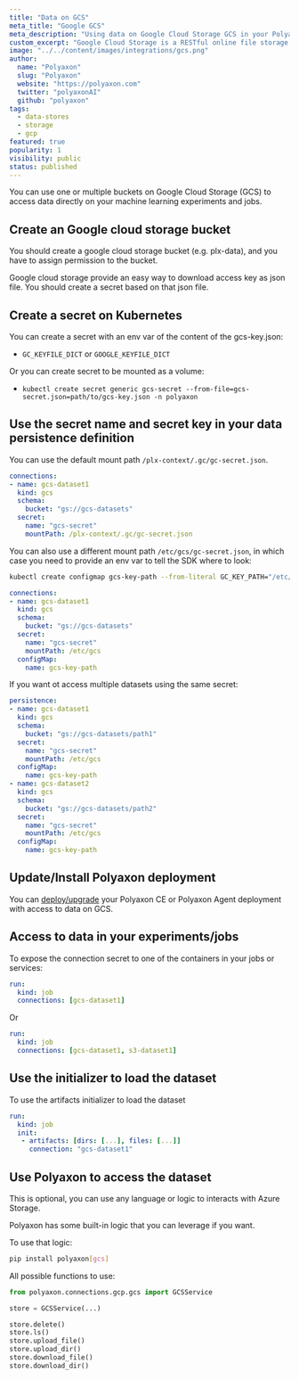 ```yaml
---
title: "Data on GCS"
meta_title: "Google GCS"
meta_description: "Using data on Google Cloud Storage GCS in your Polyaxon experiments and jobs. Polyaxon allows users to connect to one or multiple buckets on Google Cloud Storage GCS to access data directly on your machine learning experiments and jobs."
custom_excerpt: "Google Cloud Storage is a RESTful online file storage web service for storing and accessing data on Google Cloud Platform infrastructure. The service combines the performance and scalability of Google's cloud with advanced security and sharing capabilities."
image: "../../content/images/integrations/gcs.png"
author:
  name: "Polyaxon"
  slug: "Polyaxon"
  website: "https://polyaxon.com"
  twitter: "polyaxonAI"
  github: "polyaxon"
tags: 
  - data-stores
  - storage
  - gcp
featured: true
popularity: 1
visibility: public
status: published
---
```


You can use one or multiple buckets on Google Cloud Storage (GCS) to access data directly on your machine learning experiments and jobs.

## Create an Google cloud storage bucket

You should create a google cloud storage bucket (e.g. plx-data), and you have to assign permission to the bucket.

Google cloud storage provide an easy way to download access key as json file. You should create a secret based on that json file.

## Create a secret on Kubernetes

You can create a secret with an env var of the content of the gcs-key.json:
 * `GC_KEYFILE_DICT` or `GOOGLE_KEYFILE_DICT`
 
Or you can create secret to be mounted as a volume: 

 * `kubectl create secret generic gcs-secret --from-file=gcs-secret.json=path/to/gcs-key.json -n polyaxon`

## Use the secret name and secret key in your data persistence definition

You can use the default mount path `/plx-context/.gc/gc-secret.json`.

```yaml
connections:
- name: gcs-dataset1
  kind: gcs
  schema:
    bucket: "gs://gcs-datasets"
  secret:
    name: "gcs-secret"
    mountPath: /plx-context/.gc/gc-secret.json
```

You can also use a different mount path `/etc/gcs/gc-secret.json`, in which case you need to provide an env var to tell the SDK where to look:

```bash
kubectl create configmap gcs-key-path --from-literal GC_KEY_PATH="/etc/gcs/gcs-secret.json" -n polyaxon
```

```yaml
connections:
- name: gcs-dataset1
  kind: gcs
  schema:
    bucket: "gs://gcs-datasets"
  secret:
    name: "gcs-secret"
    mountPath: /etc/gcs
  configMap:
    name: gcs-key-path
```

If you want ot access multiple datasets using the same secret:

```yaml
persistence:
- name: gcs-dataset1
  kind: gcs
  schema:
    bucket: "gs://gcs-datasets/path1"
  secret:
    name: "gcs-secret"
    mountPath: /etc/gcs
  configMap:
    name: gcs-key-path
- name: gcs-dataset2
  kind: gcs
  schema:
    bucket: "gs://gcs-datasets/path2"
  secret:
    name: "gcs-secret"
    mountPath: /etc/gcs
  configMap:
    name: gcs-key-path
```

## Update/Install Polyaxon deployment

You can [deploy/upgrade](/docs/setup/) your Polyaxon CE or Polyaxon Agent deployment with access to data on GCS.

## Access to data in your experiments/jobs

To expose the connection secret to one of the containers in your jobs or services:

```yaml
run:
  kind: job
  connections: [gcs-dataset1]
```

Or

```yaml
run:
  kind: job
  connections: [gcs-dataset1, s3-dataset1]
```

## Use the initializer to load the dataset

To use the artifacts initializer to load the dataset

```yaml
run:
  kind: job
  init:
   - artifacts: [dirs: [...], files: [...]]
     connection: "gcs-dataset1"
```

## Use Polyaxon to access the dataset

This is optional, you can use any language or logic to interacts with Azure Storage.

Polyaxon has some built-in logic that you can leverage if you want.

To use that logic:  

```bash
pip install polyaxon[gcs]
``` 

All possible functions to use:

```python
from polyaxon.connections.gcp.gcs import GCSService

store = GCSService(...)

store.delete()
store.ls()
store.upload_file()
store.upload_dir()
store.download_file()
store.download_dir()
```

